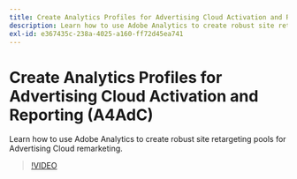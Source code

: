 ```yaml
---
title: Create Analytics Profiles for Advertising Cloud Activation and Reporting
description: Learn how to use Adobe Analytics to create robust site retargeting pools for Advertising Cloud remarketing.
exl-id: e367435c-238a-4025-a160-ff72d45ea741
---
```

# Create Analytics Profiles for Advertising Cloud Activation and Reporting (A4AdC)

Learn how to use Adobe Analytics to create robust site retargeting pools for Advertising Cloud remarketing.

>[!VIDEO](https://video.tv.adobe.com/v/33503)
